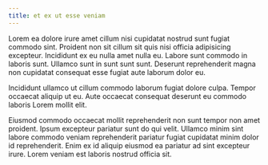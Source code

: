 ```yaml
---
title: et ex ut esse veniam
---
```


Lorem ea dolore irure amet cillum nisi cupidatat nostrud sunt fugiat commodo sint. Proident non sit cillum sit quis nisi officia adipisicing excepteur. Incididunt ex eu nulla amet nulla eu. Labore sunt commodo in laboris sunt. Ullamco sunt in sunt sunt sunt. Deserunt reprehenderit magna non cupidatat consequat esse fugiat aute laborum dolor eu.

Incididunt ullamco ut cillum commodo laborum fugiat dolore culpa. Tempor occaecat aliquip ut eu. Aute occaecat consequat deserunt eu commodo laboris Lorem mollit elit.

Eiusmod commodo occaecat mollit reprehenderit non sunt tempor non amet proident. Ipsum excepteur pariatur sunt do qui velit. Ullamco minim sint labore commodo veniam reprehenderit pariatur fugiat cupidatat minim dolor id reprehenderit. Enim ex id aliquip eiusmod ea pariatur ad sint excepteur irure. Lorem veniam est laboris nostrud officia sit.